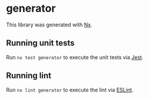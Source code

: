 # generator

This library was generated with [Nx](https://nx.dev).

## Running unit tests

Run `nx test generator` to execute the unit tests via [Jest](https://jestjs.io).

## Running lint

Run `nx lint generator` to execute the lint via [ESLint](https://eslint.org/).
